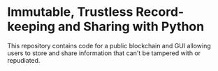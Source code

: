 # Immutable, Trustless Record-keeping and Sharing with Python

This repository contains code for a public blockchain and GUI allowing users to store and share information that can't be tampered with or repudiated.
